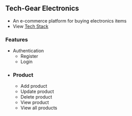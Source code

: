 ## Tech-Gear Electronics

- An e-commerce platform for buying electronics items
- View [Tech Stack](techstack.md)

### Features

- Authentication
  - Register
  - Login
- ### Product
  - Add product
  - Update product
  - Delete product
  - View product
  - View all products
